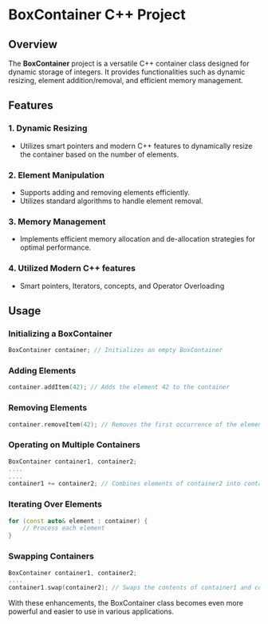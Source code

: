 # BoxContainer C++ Project

## Overview

The **BoxContainer** project is a versatile C++ container class designed for dynamic storage of integers. It provides functionalities such as dynamic resizing, element addition/removal, and efficient memory management.

## Features

### 1. Dynamic Resizing
- Utilizes smart pointers and modern C++ features to dynamically resize the container based on the number of elements.

### 2. Element Manipulation
- Supports adding and removing elements efficiently.
- Utilizes standard algorithms to handle element removal.

### 3. Memory Management
- Implements efficient memory allocation and de-allocation strategies for optimal performance.

### 4. Utilized Modern C++ features
- Smart pointers, Iterators, concepts, and Operator Overloading

## Usage

### Initializing a BoxContainer
```cpp
BoxContainer container; // Initializes an empty BoxContainer
```

### Adding Elements
```cpp
container.addItem(42); // Adds the element 42 to the container
```

### Removing Elements
```cpp
container.removeItem(42); // Removes the first occurrence of the element 42
```

### Operating on Multiple Containers
```cpp
BoxContainer container1, container2;
....
....
container1 += container2; // Combines elements of container2 into container1
```

### Iterating Over Elements
```cpp
for (const auto& element : container) {
    // Process each element
}
```

### Swapping Containers
```cpp
BoxContainer container1, container2;
....
container1.swap(container2); // Swaps the contents of container1 and container2
```

With these enhancements, the BoxContainer class becomes even more powerful and easier to use in various applications.